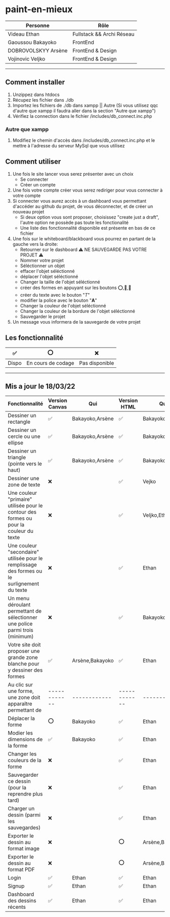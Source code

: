 # paint-en-mieux

| Personne            | Rôle                      |
| ------------------- | ------------------------- |
| Videau Ethan        | Fullstack && Archi Réseau |
| Gaoussou Bakayoko   | FrontEnd                  |
| DOBROVOLSKYY Arsène | FrontEnd & Design         |
| Vojinovic Veljko    | FrontEnd & Design         |

---

## Comment installer

1. Unzippez dans htdocs
2. Récupez les fichier dans ./db
3. Importez les fichiers de ./db dans xampp || Autre (Si vous utilisez qqc d'autre que xampp il faudra aller dans la section "Autre que xampp")
4. Vérifiez la connection dans le fichier /includes/db_connect.inc.php

### Autre que xampp

1. Modifiez le chemin d'accès dans /includes/db_connect.inc.php et le mettre à l'adresse du serveur MySql que vous utilisez

## Comment utiliser

1. Une fois le site lancer vous serez présenter avec un choix
   - Se connecter
   - Créer un compte
2. Une fois votre compte créer vous serez rediriger pour vous connecter à votre compte
3. Si connecter vous aurez accès à un dashboard vous permettant d'accéder au github du projet, de vous déconnecter, et de créer un nouveau projet
   - Si deux option vous sont proposer, choisissez "create just a draft", l'autre option ne possède pas toute les fonctionalité
   - Une liste des fonctionnalité disponible est présente en bas de ce fichier
4. Une fois sur le whiteboard/blackboard vous pourrez en partant de la gauche vers la droite:
   - Retourner sur le dashboard ⚠️ NE SAUVEGARDE PAS VOTRE PROJET ⚠️
   - Nommer votre projet
   - Séléctionner un objet
   - effacer l'objet séléctionné
   - déplacer l'objet séléctionné
   - Changer la taille de l'objet séléctionné
   - créer des formes en appuyant sur les boutons ⭕,🔺,🔲
   - créer du texte avec le bouton "_T_"
   - modifier la police avec le bouton "**A**"
   - Changer la couleur de l'objet séléctionné
   - Changer la couleur de la bordure de l'objet séléctionné
   - Sauvegarder le projet
5. Un message vous informera de la sauvegarde de votre projet

## Les fonctionnalité

| ✅    | ⭕                 | ❌             |
| ----- | ------------------ | -------------- |
| Dispo | En cours de codage | Pas disponible |

---

## Mis a jour le 18/03/22

| Fonctionnalité                                                                               | Version Canvas | Qui             | Version HTML | Qui             |
| -------------------------------------------------------------------------------------------- | -------------- | --------------- | ------------ | --------------- |
| Dessiner un rectangle                                                                        | ✅             | Bakayoko,Arsène | ✅           | Bakayoko,Arsène |
| Dessiner un cercle ou une ellipse                                                            | ✅             | Bakayoko,Arsène | ✅           | Bakayoko,Arsène |
| Dessiner un triangle (pointe vers le haut)                                                   | ✅             | Bakayoko,Arsène | ✅           | Bakayoko,Arsène |
| Dessiner une zone de texte                                                                   | ❌             |                 | ✅           | Vejko           |
| Une couleur "primaire" utilisée pour le contour des formes ou pour la couleur du texte       | ❌             |                 | ✅           | Veljko,Ethan    |
| Une couleur "secondaire" utilisée pour le remplissage des formes ou le surlignement du texte | ❌             |                 | ✅           | Ethan           |
| Un menu déroulant permettant de sélectionner une police parmi trois (minimum)                | ❌             |                 | ✅           | Bakayoko,Ethan  |
| Votre site doit proposer une grande zone blanche pour y dessiner des formes                  | ✅             | Arsène,Bakayoko | ✅           | Ethan           |
| Au clic sur une forme, une zone doit apparaître permettant de                                | ------------   | ------------    | ------------ | ------------    |
| Déplacer la forme                                                                            | ⭕             | Bakayoko        | ✅           | Ethan           |
| Modier les dimensions de la forme                                                            | ✅             | Bakayoko        | ✅           | Ethan           |
| Changer les couleurs de la forme                                                             | ❌             |                 | ✅           | Ethan           |
| Sauvegarder ce dessin (pour la reprendre plus tard)                                          | ❌             |                 | ✅           | Ethan           |
| Charger un dessin (parmi les sauvegardes)                                                    | ❌             |                 | ✅           | Ethan           |
| Exporter le dessin au format image                                                           | ❌             |                 | ⭕           | Arsène,Bakayoko |
| Exporter le dessin au format PDF                                                             | ❌             |                 | ⭕           | Arsène,Bakayoko |
| Login                                                                                        | ✅             | Ethan           | ✅           | Ethan           |
| Signup                                                                                       | ✅             | Ethan           | ✅           | Ethan           |
| Dashboard des dessins récents                                                                | ✅             | Ethan           | ✅           | Ethan           |
